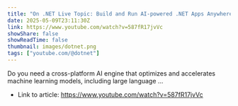 ```yaml
---
title: "On .NET Live Topic: Build and Run AI-powered .NET Apps Anywhere with ONNX Runtime"
date: 2025-05-09T23:11:30Z
link: https://www.youtube.com/watch?v=587fR17jvVc
showShare: false
showReadTime: false
thumbnail: images/dotnet.png
tags: ["youtube.com/@dotnet"]
---
```

Do you need a cross-platform AI engine that optimizes and accelerates machine learning models, including large language ...

- Link to article: https://www.youtube.com/watch?v=587fR17jvVc